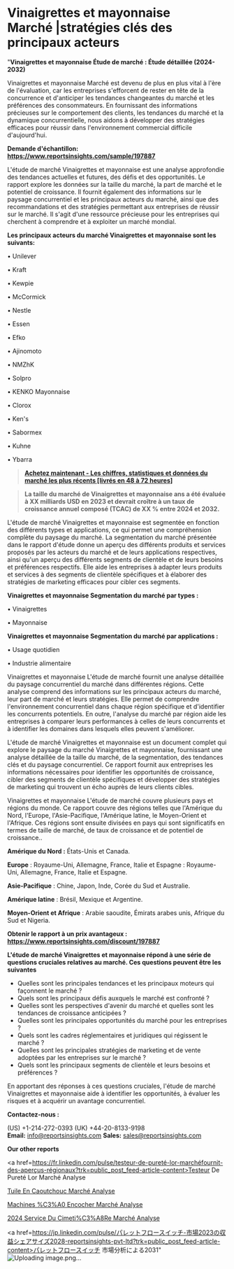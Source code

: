 # Vinaigrettes et mayonnaise Marché |stratégies clés des principaux acteurs

"<strong>Vinaigrettes et mayonnaise Étude de marché : Étude détaillée (2024-2032)</strong>

Vinaigrettes et mayonnaise Marché est devenu de plus en plus vital à l'ère de l'évaluation, car les entreprises s'efforcent de rester en tête de la concurrence et d'anticiper les tendances changeantes du marché et les préférences des consommateurs. En fournissant des informations précieuses sur le comportement des clients, les tendances du marché et la dynamique concurrentielle, nous aidons à développer des stratégies efficaces pour réussir dans l'environnement commercial difficile d'aujourd'hui.

<strong>Demande d'échantillon: <a href=https://www.reportsinsights.com/sample/197887>https://www.reportsinsights.com/sample/197887</a></strong>

L'étude de marché Vinaigrettes et mayonnaise est une analyse approfondie des tendances actuelles et futures, des défis et des opportunités. Le rapport explore les données sur la taille du marché, la part de marché et le potentiel de croissance. Il fournit également des informations sur le paysage concurrentiel et les principaux acteurs du marché, ainsi que des recommandations et des stratégies permettant aux entreprises de réussir sur le marché. Il s'agit d'une ressource précieuse pour les entreprises qui cherchent à comprendre et à exploiter un marché mondial.

<strong>Les principaux acteurs du marché Vinaigrettes et mayonnaise sont les suivants:</strong>

• Unilever

• Kraft

• Kewpie

• McCormick

• Nestle

• Essen

• Efko

• Ajinomoto

• NMZhK

• Solpro

• KENKO Mayonnaise

• Clorox

• Ken's

• Sabormex

• Kuhne

• Ybarra
<blockquote><a href=https://www.reportsinsights.com/buynow/197887><span style=text-decoration: underline;><strong>Achetez maintenant - Les chiffres, statistiques et données du marché les plus récents [livrés en 48 à 72 heures]</strong></span></a></blockquote>
<blockquote><span style=text-decoration: underline;><strong>La taille du marché de Vinaigrettes et mayonnaise ans a été évaluée à XX milliards USD en 2023 et devrait croître à un taux de croissance annuel composé (TCAC) de XX % entre 2024 et 2032.</strong></span></blockquote>
L'étude de marché Vinaigrettes et mayonnaise est segmentée en fonction des différents types et applications, ce qui permet une compréhension complète du paysage du marché. La segmentation du marché présentée dans le rapport d'étude donne un aperçu des différents produits et services proposés par les acteurs du marché et de leurs applications respectives, ainsi qu'un aperçu des différents segments de clientèle et de leurs besoins et préférences respectifs. Elle aide les entreprises à adapter leurs produits et services à des segments de clientèle spécifiques et à élaborer des stratégies de marketing efficaces pour cibler ces segments.

<strong>Vinaigrettes et mayonnaise Segmentation du marché par types :</strong>

• Vinaigrettes

• Mayonnaise

<strong>Vinaigrettes et mayonnaise Segmentation du marché par applications :</strong>

• Usage quotidien

• Industrie alimentaire

Vinaigrettes et mayonnaise L'étude de marché fournit une analyse détaillée du paysage concurrentiel du marché dans différentes régions. Cette analyse comprend des informations sur les principaux acteurs du marché, leur part de marché et leurs stratégies. Elle permet de comprendre l'environnement concurrentiel dans chaque région spécifique et d'identifier les concurrents potentiels. En outre, l'analyse du marché par région aide les entreprises à comparer leurs performances à celles de leurs concurrents et à identifier les domaines dans lesquels elles peuvent s'améliorer.

L'étude de marché Vinaigrettes et mayonnaise est un document complet qui explore le paysage du marché Vinaigrettes et mayonnaise, fournissant une analyse détaillée de la taille du marché, de la segmentation, des tendances clés et du paysage concurrentiel. Ce rapport fournit aux entreprises les informations nécessaires pour identifier les opportunités de croissance, cibler des segments de clientèle spécifiques et développer des stratégies de marketing qui trouvent un écho auprès de leurs clients cibles.

Vinaigrettes et mayonnaise L'étude de marché couvre plusieurs pays et régions du monde. Ce rapport couvre des régions telles que l'Amérique du Nord, l'Europe, l'Asie-Pacifique, l'Amérique latine, le Moyen-Orient et l'Afrique. Ces régions sont ensuite divisées en pays qui sont significatifs en termes de taille de marché, de taux de croissance et de potentiel de croissance..

<strong>Amérique du Nord :</strong> États-Unis et Canada.

<strong>Europe</strong> : Royaume-Uni, Allemagne, France, Italie et Espagne : Royaume-Uni, Allemagne, France, Italie et Espagne.

<strong>Asie-Pacifique</strong> : Chine, Japon, Inde, Corée du Sud et Australie.

<strong>Amérique latine</strong> : Brésil, Mexique et Argentine.

<strong>Moyen-Orient et Afrique</strong> : Arabie saoudite, Émirats arabes unis, Afrique du Sud et Nigeria.

<strong>Obtenir le rapport à un prix avantageux : <a href=https://www.reportsinsights.com/discount/197887>https://www.reportsinsights.com/discount/197887</a></strong>

<strong>L'étude de marché Vinaigrettes et mayonnaise répond à une série de questions cruciales relatives au marché. Ces questions peuvent être les suivantes</strong>
<ul>
  <li>Quelles sont les principales tendances et les principaux moteurs qui façonnent le marché ?</li>
  <li>Quels sont les principaux défis auxquels le marché est confronté ?</li>
  <li>Quelles sont les perspectives d'avenir du marché et quelles sont les tendances de croissance anticipées ?</li>
  <li>Quelles sont les principales opportunités du marché pour les entreprises ?</li>
  <li>Quels sont les cadres réglementaires et juridiques qui régissent le marché ?</li>
  <li>Quelles sont les principales stratégies de marketing et de vente adoptées par les entreprises sur le marché ?</li>
  <li>Quels sont les principaux segments de clientèle et leurs besoins et préférences ?</li>
</ul>
En apportant des réponses à ces questions cruciales, l'étude de marché Vinaigrettes et mayonnaise aide à identifier les opportunités, à évaluer les risques et à acquérir un avantage concurrentiel.

<strong>Contactez-nous :</strong>

(US) +1-214-272-0393
(UK) +44-20-8133-9198
<strong>Email:</strong> <a>info@reportsinsights.com</a>
<strong>Sales:</strong> <a>sales@reportsinsights.com</a>

<strong>Our other reports</strong>

<a href=https://fr.linkedin.com/pulse/testeur-de-pureté-lor-marchéfournit-des-aperçus-régionaux?trk=public_post_feed-article-content>Testeur De Pureté Lor Marché Analyse</a>

<a href=https://www.linkedin.com/pulse/tuile-en-caoutchouc-march%C3%A9-rapport-sc%C3%A9nario-concurrentiel-gzfsf/>Tuile En Caoutchouc Marché Analyse</a>

<a href=https://www.linkedin.com/pulse/machines-%C3%A0-encocher-march%C3%A9-paysage-du-jusquen-cjm0f/>Machines %C3%A0 Encocher Marché Analyse</a>

<a href=https://www.linkedin.com/pulse/2024-service-du-cimeti%C3%A8re-march%C3%A9-de-rapport-analyse-vzelf/>2024 Service Du Cimeti%C3%A8Re Marché Analyse</a>

<a href=https://jp.linkedin.com/pulse/パレットフロースイッチ-市場2023の収益シェアサイズ2028-reportsinsights-pvt-ltd?trk=public_post_feed-article-content>パレットフロースイッチ 市場分析による2031</a>"
![Uploading image.png…]()
